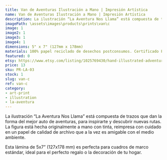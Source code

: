 ```yaml
---
title: Van de Aventuras Ilustración a Mano | Impresión Artística
name: Van de Aventuras Ilustración a Mano | Impresión Artística
description: La ilustración “La Aventura Nos Llama” está compuesta de trazos que dan la forma del mejor auto de aventuras, para inspirarte y descubrir nuevas rutas. La figura está hecha originalmente a mano con tinta, reimpresa con cuidado en un papel de calidad de archivo que a la vez es amigable con el medio ambiente.
imagePath: \assets\images\products\prints\van\c
image: 1
image2: 1
image3: 1
image4: 1
dimensions: 5" x 7" (127mm x 178mm)
materials: 100% papel reciclado de desechos postconsumos. Certificado FSC.
featured: 0
etsy: https://www.etsy.com/listing/1025769430/hand-illustrated-adventure-van-art-print
price: 13
sku: PR-LA-03
stock: 1
slug: van-c
ref: van-c
category:
- art-print
- illustration
- la-aventura
---
```

La ilustración “La Aventura Nos Llama” está compuesta de trazos que dan la forma del mejor auto de aventuras, para inspirarte y descubrir nuevas rutas. La figura está hecha originalmente a mano con tinta, reimpresa con cuidado en un papel de calidad de archivo que a la vez es amigable con el medio ambiente.

Esta lámina de 5x7” (127x178 mm) es perfecta para cuadros de marco estándar, ideal para el perfecto regalo o la decoración de tu hogar.
